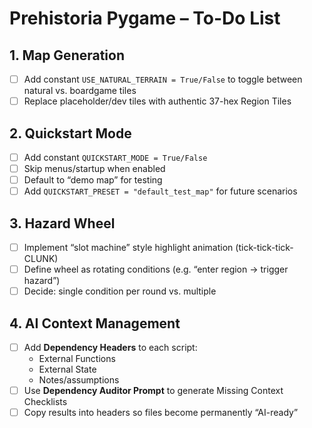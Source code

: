 # Prehistoria Pygame – To-Do List

## 1. Map Generation
- [ ] Add constant `USE_NATURAL_TERRAIN = True/False` to toggle between natural vs. boardgame tiles  
- [ ] Replace placeholder/dev tiles with authentic 37-hex Region Tiles  

## 2. Quickstart Mode
- [ ] Add constant `QUICKSTART_MODE = True/False`  
- [ ] Skip menus/startup when enabled  
- [ ] Default to “demo map” for testing  
- [ ] Add `QUICKSTART_PRESET = "default_test_map"` for future scenarios  

## 3. Hazard Wheel
- [ ] Implement “slot machine” style highlight animation (tick-tick-tick-CLUNK)  
- [ ] Define wheel as rotating conditions (e.g. “enter region → trigger hazard”)  
- [ ] Decide: single condition per round vs. multiple  

## 4. AI Context Management
- [ ] Add **Dependency Headers** to each script:  
  - External Functions  
  - External State  
  - Notes/assumptions  
- [ ] Use **Dependency Auditor Prompt** to generate Missing Context Checklists  
- [ ] Copy results into headers so files become permanently “AI-ready”  
